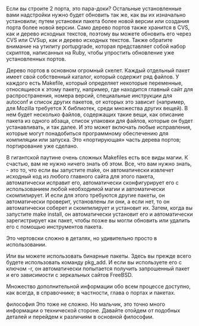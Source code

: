 Если вы строите 2 порта, это пара-доки?
Остальные установленные вами надстройки нужно будет обновить так же, как вы их изначально установили; путем установки пакета более новой версии или создания порта более новой версии. Само дерево портов также хранится в CVS, как и дерево исходных текстов, поэтому вы можете обновить его через CVS или CVSup, как и дерево исходных текстов. Также обратите внимание на утилиту portupgrade, которая представляет собой набор скриптов, написанных на Ruby, чтобы упростить обновление уже установленных портов.

Дерево портов в основном огромный скелет. Каждый отдельный пакет имеет свой собственный каталог, который содержит ряд файлов. У каждого есть Makefile, который определяет некоторые переменные, относящиеся к этому пакету, например, где находится главный сайт для распространения, номера версий, специальные инструкции для autoconf и список других пакетов, от которых это зависит (например, для Mozilla требуется X библиотек, среди множества других вещей). В нем будет несколько файлов, содержащих такие вещи, как описание пакета из одного абзаца, список упаковки для файлов, которые он будет устанавливать, и так далее. И это может включать любые исправления, которые могут понадобиться программному обеспечению для компиляции или запуска. Это «портирующая» часть дерева портов; портирование уже сделано.

В гигантской паутине очень сложных Makefiles есть все виды магии. К счастью, вам не нужно ничего знать об этом. Все, что вам нужно знать, - это то, что если вы запустите make, он автоматически извлечет исходный код из любого главного сайта для этого пакета, автоматически исправит его, автоматически сконфигурирует его с использованием любой необходимой магии и автоматически скомпилирует. И если для этого требуются другие пакеты, он автоматически проверит, установлены ли они, а если нет, то он автоматически соберет и скомпилирует и установит их. Затем, когда вы запустите make install, он автоматически установит его и автоматически зарегистрирует как пакет, чтобы позже вы могли обновить или удалить его с помощью инструментов пакета.

Это чертовски сложно в деталях, но удивительно просто в использовании.

Или вы можете использовать бинарные пакеты. Здесь вы прежде всего будете использовать команду pkg_add. И если вы используете его с ключом -r, он автоматически попытается получить запрошенный пакет и его зависимости с зеркальных сайтов FreeBSD.

Множество дополнительной информации обо всем процессе доступно, как всегда, в справочнике; в частности, глава о портах и ​​пакетах.

философия
Это тоже не сложно. Но мальчик, это точно много информации о технической стороне. Давайте отойдем от подобных деталей и перейдем к различиям в основной философии.
